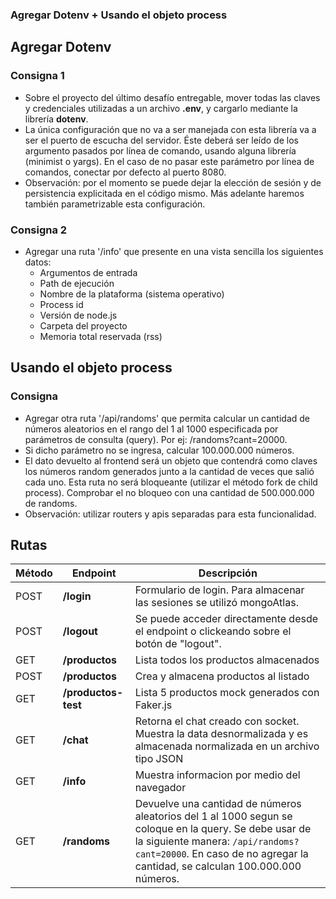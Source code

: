 ### Agregar Dotenv + Usando el objeto process

## Agregar Dotenv

### Consigna 1

- Sobre el proyecto del último desafío entregable, mover todas las claves y credenciales utilizadas a un archivo **.env**, y cargarlo mediante la librería **dotenv**.
- La única configuración que no va a ser manejada con esta librería va a ser el puerto de escucha del servidor. Éste deberá ser leído de los argumento pasados por línea de comando, usando alguna librería (minimist o yargs). En el caso de no pasar este parámetro por línea de comandos, conectar por defecto al puerto 8080.
- Observación: por el momento se puede dejar la elección de sesión y de persistencia explicitada en el código mismo. Más adelante haremos también parametrizable esta configuración.

### Consigna 2

- Agregar una ruta '/info' que presente en una vista sencilla los siguientes datos:
  - Argumentos de entrada
  - Path de ejecución
  - Nombre de la plataforma (sistema operativo)
  - Process id
  - Versión de node.js
  - Carpeta del proyecto
  - Memoria total reservada (rss)

## Usando el objeto process

### Consigna

- Agregar otra ruta '/api/randoms' que permita calcular un cantidad de números aleatorios en el rango del 1 al 1000 especificada por parámetros de consulta (query). Por ej: /randoms?cant=20000.
- Si dicho parámetro no se ingresa, calcular 100.000.000 números.
- El dato devuelto al frontend será un objeto que contendrá como claves los números random generados junto a la cantidad de veces que salió cada uno. Esta ruta no será bloqueante (utilizar el método fork de child process). Comprobar el no bloqueo con una cantidad de 500.000.000 de randoms.
- Observación: utilizar routers y apis separadas para esta funcionalidad.

## Rutas

| Método | Endpoint            | Descripción                                                                                                                                                                                                                 |
| ------ | ------------------- | --------------------------------------------------------------------------------------------------------------------------------------------------------------------------------------------------------------------------- |
| POST   | **/login**          | Formulario de login. Para almacenar las sesiones se utilizó mongoAtlas.                                                                                                                                                     |
| POST   | **/logout**         | Se puede acceder directamente desde el endpoint o clickeando sobre el botón de "logout".                                                                                                                                    |
| GET    | **/productos**      | Lista todos los productos almacenados                                                                                                                                                                                       |
| POST   | **/productos**      | Crea y almacena productos al listado                                                                                                                                                                                        |
| GET    | **/productos-test** | Lista 5 productos mock generados con Faker.js                                                                                                                                                                               |
| GET    | **/chat**           | Retorna el chat creado con socket. Muestra la data desnormalizada y es almacenada normalizada en un archivo tipo JSON                                                                                                       |
| GET    | **/info**           | Muestra informacion por medio del navegador                                                                                                                                                                                 |
| GET    | **/randoms**        | Devuelve una cantidad de números aleatorios del 1 al 1000 segun se coloque en la query. Se debe usar de la siguiente manera: `/api/randoms?cant=20000`. En caso de no agregar la cantidad, se calculan 100.000.000 números. |
